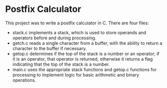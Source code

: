 # Postfix Calculator

This project was to write a postfix calculator in C. There are four files: 
- stack.c implements a stack, which is used to store operands and operators before and during processing. 
- getch.c reads a single character from a buffer, with the ability to return a character to the buffer if necessary.
- getop.c determines if the top of the stack is a number or an operator; if it is an operator, that operator is returned, otherwise it returns a flag indicating that the top of the stack is a number. 
- main.c uses the appropriate stack functions and getop.c functions for processing to implement logic for basic arithmetic and binary operations.